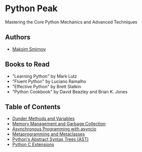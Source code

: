 # Python Peak
Mastering the Core Python Mechanics and Advanced Techniques

## Authors

- [Maksim Smirnov](http://linkedin.com/in/smirnov-maksim-spb/)

## Books to Read

- "Learning Python" by Mark Lutz
- "Fluent Python" by Luciano Ramalho
- "Effective Python" by Brett Slatkin
- "Python Cookbook" by David Beazley and Brian K. Jones

## Table of Contents

- [Dunder Methods and Variables](/Dunder%20Methods%20and%20Variables%20in%20Python/README.md)
- [Memory Management and Garbage Collection](/Memory%20Management%20and%20Garbage%20Collection/README.md)
- [Asynchronous Programming with asyncio](/Asynchronous%20Programming%20with%20asyncio/README.md)
- [Metaprogramming and Metaclasses](/Metaprogramming%20and%20Metaclasses/README.md)
- [Python's Abstract Syntax Trees (AST)](/Python%E2%80%99s%20Abstract%20Syntax%20Trees%20%28AST%29/README.md)
- [Python C Extensions](/Python%20C%20Extensions/README.md)